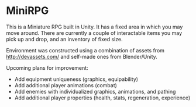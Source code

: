 # MiniRPG
This is a Miniature RPG built in Unity. It has a fixed area in which you may move around. There are currently a couple of interactable items you may pick up and drop, and an inventory of fixed size.

Environment was constructed using a combination of assets from http://devassets.com/ and self-made ones from Blender/Unity.

Upcoming plans for improvement:

- Add equipment uniqueness (graphics, equipability)
- Add additional player animations (combat)
- Add enemies with individualized graphics, animations, and pathing
- Add additional player properties (health, stats, regeneration, experience)
